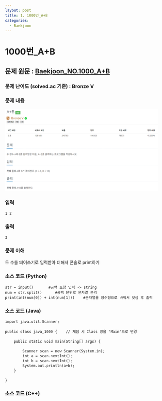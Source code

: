 ```yaml
---
layout: post
title: 1. 1000번_A+B
categories:
  - Baekjoon
---
```


# 1000번_A+B  

## 문제 원문 : [Baekjoon_NO.1000_A+B](https://www.acmicpc.net/problem/1000)

### 문제 난이도 (solved.ac 기준) : Bronze V

### 문제 내용
![1000_A+B](/assets/images/Baekjoon/1000_A+B(1).PNG)  
### 입력
```
1 2
```
### 출력
```
3
```
### 문제 이해
두 수를 띄어쓰기로 입력받아 더해서 콘솔로 print하기

### 소스 코드 (Python)
```
str = input()       #공백 포함 입력 -> string
num = str.split()      #공백 단위로 문자열 분리
print(int(num[0]) + int(num[1]))    #문자열을 정수형으로 바꿔서 덧셈 후 출력
```

### 소스 코드 (Java)
```
import java.util.Scanner;

public class java_1000 {    // 채점 시 Class 명을 'Main'으로 변경

    public static void main(String[] args) {
        
        Scanner scan = new Scanner(System.in);
        int a = scan.nextInt();
        int b = scan.nextInt();
        System.out.println(a+b);
    }
    
}
```
### 소스 코드 (C++)
```
```
